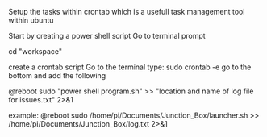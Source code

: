 Setup the tasks within crontab which is a usefull task management tool within ubuntu

Start by creating a power shell script
Go to terminal prompt

cd "workspace"


create a crontab script
Go to the terminal
type:
sudo crontab -e
go to the bottom and add the following

@reboot sudo "power shell program.sh" >> "location and name of log file for issues.txt" 2>&1

example:
@reboot sudo /home/pi/Documents/Junction_Box/launcher.sh >> /home/pi/Documents/Junction_Box/log.txt 2>&1


